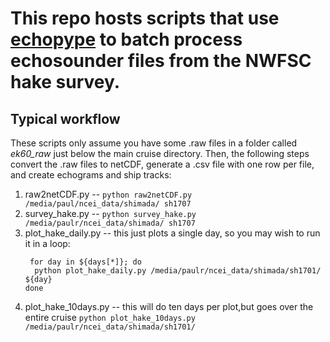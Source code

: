 This repo hosts scripts that use [echopype](https://github.com/OSOceanAcoustics/echopype) to batch process echosounder files from the NWFSC hake survey.
==========================================================

Typical workflow
---------------------------------

These scripts only assume you have some .raw files in a folder called *ek60_raw* just below the main cruise directory. Then, the following steps convert the .raw files to netCDF, generate a .csv file with one row per file, and create echograms and ship tracks:

1. raw2netCDF.py --  `python raw2netCDF.py /media/paul/ncei_data/shimada/ sh1707`
2. survey_hake.py --  `python survey_hake.py /media/paulr/ncei_data/shimada/ sh1707`
3. plot\_hake\_daily.py -- this just plots a single day, so you may wish to run it in a loop:
    ```
     for day in ${days[*]}; do
      python plot_hake_daily.py /media/paulr/ncei_data/shimada/sh1701/ ${day}
    done
    ```
4. plot\_hake\_10days.py -- this will do ten days per plot,but goes over the entire cruise `python plot_hake_10days.py /media/paulr/ncei_data/shimada/sh1701/`
